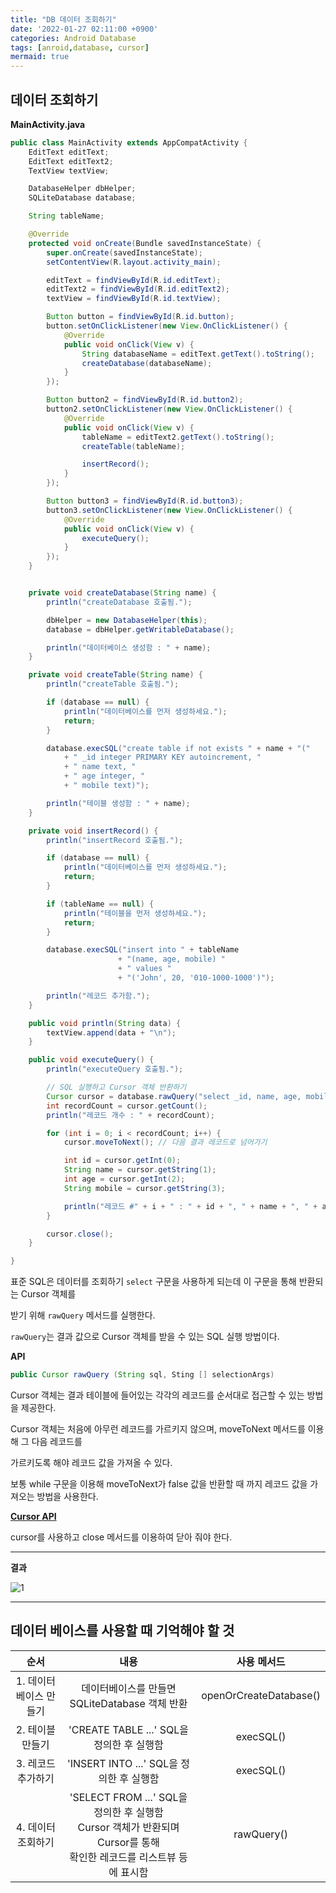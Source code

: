 ```yaml
---
title: "DB 데이터 조회하기"
date: '2022-01-27 02:11:00 +0900'
categories: Android Database
tags: [anroid,database, cursor]
mermaid: true
--- 
```


## 데이터 조회하기

**MainActivity.java**

```java
public class MainActivity extends AppCompatActivity {
    EditText editText;
    EditText editText2;
    TextView textView;

    DatabaseHelper dbHelper;
    SQLiteDatabase database;

    String tableName;

    @Override
    protected void onCreate(Bundle savedInstanceState) {
        super.onCreate(savedInstanceState);
        setContentView(R.layout.activity_main);

        editText = findViewById(R.id.editText);
        editText2 = findViewById(R.id.editText2);
        textView = findViewById(R.id.textView);

        Button button = findViewById(R.id.button);
        button.setOnClickListener(new View.OnClickListener() {
            @Override
            public void onClick(View v) {
                String databaseName = editText.getText().toString();
                createDatabase(databaseName);
            }
        });

        Button button2 = findViewById(R.id.button2);
        button2.setOnClickListener(new View.OnClickListener() {
            @Override
            public void onClick(View v) {
                tableName = editText2.getText().toString();
                createTable(tableName);

                insertRecord();
            }
        });

        Button button3 = findViewById(R.id.button3);
        button3.setOnClickListener(new View.OnClickListener() {
            @Override
            public void onClick(View v) {
                executeQuery();
            }
        });
    }


    private void createDatabase(String name) {
        println("createDatabase 호출됨.");

        dbHelper = new DatabaseHelper(this);
        database = dbHelper.getWritableDatabase();

        println("데이터베이스 생성함 : " + name);
    }

    private void createTable(String name) {
        println("createTable 호출됨.");

        if (database == null) {
            println("데이터베이스를 먼저 생성하세요.");
            return;
        }

        database.execSQL("create table if not exists " + name + "("
            + " _id integer PRIMARY KEY autoincrement, "
            + " name text, "
            + " age integer, "
            + " mobile text)");

        println("테이블 생성함 : " + name);
    }

    private void insertRecord() {
        println("insertRecord 호출됨.");

        if (database == null) {
            println("데이터베이스를 먼저 생성하세요.");
            return;
        }

        if (tableName == null) {
            println("테이블을 먼저 생성하세요.");
            return;
        }

        database.execSQL("insert into " + tableName
                        + "(name, age, mobile) "
                        + " values "
                        + "('John', 20, '010-1000-1000')");

        println("레코드 추가함.");
    }

    public void println(String data) {
        textView.append(data + "\n");
    }

    public void executeQuery() {
        println("executeQuery 호출됨.");

        // SQL 실행하고 Cursor 객체 반환하기
        Cursor cursor = database.rawQuery("select _id, name, age, mobile from emp", null);
        int recordCount = cursor.getCount();
        println("레코드 개수 : " + recordCount);

        for (int i = 0; i < recordCount; i++) {
            cursor.moveToNext(); // 다음 결과 레코드로 넘어가기

            int id = cursor.getInt(0);
            String name = cursor.getString(1);
            int age = cursor.getInt(2);
            String mobile = cursor.getString(3);

            println("레코드 #" + i + " : " + id + ", " + name + ", " + age + ", " + mobile);
        }

        cursor.close();
    }

}
```

표준 SQL은 데이터를 조회하기 `select` 구문을 사용하게 되는데 이 구문을 통해 반환되는 Cursor 객체를

받기 위해 `rawQuery` 메서드를 실행한다.  

`rawQuery`는 결과 값으로 Cursor 객체를 받을 수 있는 SQL 실행 방법이다.

**API**

```java
public Cursor rawQuery (String sql, Sting [] selectionArgs)
```

Cursor 객체는 결과 테이블에 들어있는 각각의 레코드를 순서대로 접근할 수 있는 방법을 제공한다.

Cursor 객체는 처음에 아무런 레코드를 가르키지 않으며, moveToNext 메서드를 이용해  그 다음 레코드를

가르키도록 해야 레코드 값을 가져올 수 있다.

보통 while 구문을 이용해 moveToNext가 false 값을 반환할 때 까지 레코드 값을 가져오는 방법을 사용한다.

<a href = "https://developer.android.com/reference/android/database/Cursor" >**Cursor API**</a>

cursor를 사용하고 close 메서드를 이용하여 닫아 줘야 한다.

---

**결과**

![1](https://user-images.githubusercontent.com/54762273/151211500-3ca1a3eb-f8d5-4aca-ab10-fd30147a9492.PNG)

----

## 데이터 베이스를 사용할 때 기억해야 할 것

| 순서 | 내용 |사용 메서드|
|:--:|:--:|:--:|
|1. 데이터베이스 만들기  | 데이터베이스를 만들면 SQLiteDatabase 객체 반환|openOrCreateDatabase()|
|2. 테이블 만들기|'CREATE TABLE ...' SQL을 정의한 후 실행함| execSQL()|
|3. 레코드 추가하기| 'INSERT INTO ...' SQL을 정의한 후 실행함| execSQL()|
|4. 데이터 조회하기| 'SELECT FROM ...' SQL을 정의한 후 실행함 <br> Cursor 객체가 반환되며 Cursor를 통해 <br> 확인한 레코드를 리스트뷰 등에 표시함| rawQuery()|